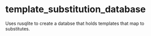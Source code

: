 # template_substitution_database
 Uses rusqlite to create a databse that holds templates that map to substitutes.
